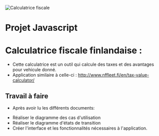 ![Calculatrice fiscale](http://www.nffleet.fi/wp-content/uploads/2016/03/Verotusarvolask-300x109.jpg)
# Projet Javascript

# Calculatrice fiscale finlandaise :

* Cette calculatrice est un outil qui calcule des taxes et des avantages pour vehicule donné.
* Application similaire à celle-ci : http://www.nffleet.fi/en/tax-value-calculator/
## Travail à faire 

* Après avoir lu les différents documents:
- Réaliser le diagramme des cas d'utilisation
- Réaliser le diagramme d'états de transition 
- Créer l'interface et les fonctionnalités nécessaires à l'application.


